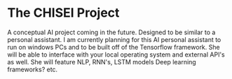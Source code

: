 # The CHISEI Project
A conceptual AI project coming in the future. Designed to be similar to a personal assistant. I am currently planning for this AI personal
assistant to run on windows PCs and to be built off of the Tensorflow framework. She will be able to interface with your local operating 
system and external API's as well. She will feature NLP, RNN's, LSTM models Deep learning frameworks? etc.
